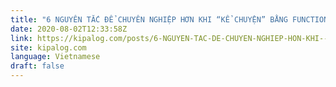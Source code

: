 ```yaml
---
title: "6 NGUYÊN TẮC ĐỂ CHUYÊN NGHIỆP HƠN KHI “KỂ CHUYỆN” BẰNG FUNCTION (HÀM)"
date: 2020-08-02T12:33:58Z
link: https://kipalog.com/posts/6-NGUYEN-TAC-DE-CHUYEN-NGHIEP-HON-KHI--KE-CHUYEN--BANG-FUNCTION--HAM?utm_medium=RSS&utm_source=news.12bit.vn
site: kipalog.com
language: Vietnamese
draft: false
---
```

